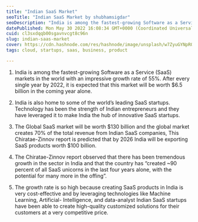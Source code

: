 ```yaml
---
title: "Indian SaaS Market"
seoTitle: "Indian SaaS Market by shubhamsigdar"
seoDescription: "India is among the fastest-growing Software as a Service (SaaS) markets in the world with an impressive growth rate of 55%."
datePublished: Mon May 30 2022 16:08:34 GMT+0000 (Coordinated Universal Time)
cuid: cl3sxdqqb00sgavnvcgt8c96n
slug: indian-saas-market
cover: https://cdn.hashnode.com/res/hashnode/image/unsplash/w7ZyuGYNpRQ/upload/v1654708727378/zdv7f-Br0f.jpeg
tags: cloud, startups, saas, business, product

---
```


1. India is among the fastest-growing Software as a Service (SaaS) markets in the world with an impressive growth rate of  55%. After every single year by 2022, it is expected that this market will 
be worth $6.5 billion in the coming year alone.

2. India is also home to some of the world’s leading SaaS startups. Technology has been the strength of Indian entrepreneurs and they have leveraged it to make India the hub of innovative SaaS startups.

3. The Global SaaS market will be worth $130 billion and the global market creates 70% of the total revenue from Indian SaaS companies, This Chiratae-Zinnov report is predicted that by 2026 India will 
be exporting SaaS products worth $100 billion.

4. The Chiratae-Zinnov report observed that there has been tremendous growth in the sector in India and that the country has “created ~90 percent of all SaaS unicorns in the last four years alone, with the potential for many more in the offing”.

5. The growth rate is so high because creating SaaS products in India is very cost-effective and by leveraging technologies like Machine Learning, Artificial- Intelligence, and data-analyst Indian SaaS startups have been able to create high-quality customized solutions for their customers at a very competitive price.